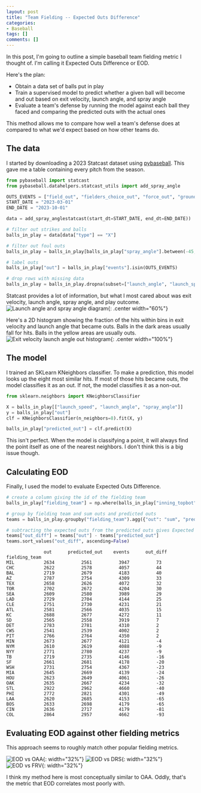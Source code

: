 ```yaml
---
layout: post
title: "Team Fielding -- Expected Outs Difference"
categories:
- Baseball
tags: []
comments: []
---
```


In this post, I'm going to outline a simple baseball team fielding metric I thought of.
I'm calling it Expected Outs Difference or EOD. 

Here's the plan:
- Obtain a data set of balls put in play
- Train a supervised model to predict whether a given ball will become and out based on exit velocity, launch angle, and spray angle
- Evaluate a team's defense by running the model against each ball they faced and comparing the predicted outs with the actual ones

This method allows me to compare how well a team's defense does at compared to what we'd expect based on how other teams do.

## The data
I started by downloading a 2023 Statcast dataset using [pybaseball]((https://github.com/jldbc/pybaseball)).
This gave me a table containing every pitch from the season.

```python
from pybaseball import statcast
from pybaseball.datahelpers.statcast_utils import add_spray_angle

OUTS_EVENTS = ["field_out", "fielders_choice_out", "force_out", "grounded_into_double_play", "sac_fly_double_play", "triple_play", "double_play"]
START_DATE = "2023-03-01"
END_DATE = "2023-10-01"

data = add_spray_anglestatcast(start_dt=START_DATE, end_dt=END_DATE))

# filter out strikes and balls
balls_in_play = data[data["type"] == "X"]

# filter out foul outs
balls_in_play = balls_in_play[balls_in_play["spray_angle"].between(-45, 45)]

# label outs
balls_in_play["out"] = balls_in_play["events"].isin(OUTS_EVENTS)

# drop rows with missing data
balls_in_play = balls_in_play.dropna(subset=["launch_angle", "launch_speed", "spray_angle"])
```

Statcast provides a lot of information, but what I most cared about was exit velocity, launch angle, spray angle, and play outcome.
![Launch angle and spray angle diagram](/assets/img/2024/04/angles.png){: .center width="60%"}

Here's a 2D histogram showing the fraction of the hits within bins in exit velocity and launch angle that became outs.
Balls in the dark areas usually fall for hits. 
Balls in the yellow areas are usually outs.
![Exit velocity launch angle out histogram](/assets/img/2024/04/actual_la_ls.png){: .center width="100%"}

## The model
I trained an SKLearn KNeighbors classifier.
To make a prediction, this model looks up the eight most similar hits.
If most of those hits became outs, the model classifies it as an out.
If not, the model classifies it as a non-out.

```python
from sklearn.neighbors import KNeighborsClassifier

X = balls_in_play[["launch_speed", "launch_angle", "spray_angle"]]
y = balls_in_play["out"]
clf = KNeighborsClassifier(n_neighbors=8).fit(X, y)

balls_in_play["predicted_out"] = clf.predict(X)
```
This isn't perfect.
When the model is classifying a point, it will always find the point itself as one of the nearest neighbors.
I don't think this is a big issue though.

## Calculating EOD
Finally, I used the model to evaluate Expected Outs Difference.

```python
# create a column giving the id of the fielding team
balls_in_play["fielding_team"] = np.where(balls_in_play["inning_topbot"] == "Top", balls_in_play["home_team"], balls_in_play["away_team"])

# group by fielding team and sum outs and predicted outs
teams = balls_in_play.groupby("fielding_team").agg({"out": "sum", "predicted_out": "sum", "events": "count"})

# subtracting the expected outs from the predicted outs gives Expected Outs Difference
teams["out_diff"] = teams["out"] - teams["predicted_out"]
teams.sort_values("out_diff", ascending=False)
```

```
              out	   predicted_out    events      out_diff
fielding_team				
MIL           2634          2561          3947          73
CHC           2622          2578          4057          44
BAL           2719          2679          4183          40
AZ            2787          2754          4309          33
TEX           2658          2626          4072          32
TOR           2702          2672          4204          30
SEA           2609          2580          3989          29
LAD           2729          2704          4144          25
CLE           2751          2730          4231          21
ATL           2581          2566          4035          15
KC            2688          2677          4272          11
SD            2565          2558          3919          7
DET           2783          2781          4310          2
CWS           2541          2539          4002          2
PIT           2766          2764          4350          2
MIN           2673          2677          4121          -4
NYM           2610          2619          4088          -9
NYY           2771          2780          4237          -9
TB            2719          2735          4146          -16
SF            2661          2681          4178          -20
WSH           2731          2754          4367          -23
MIA           2645          2669          4139          -24
HOU           2623          2649          4061          -26
OAK           2635          2667          4234          -32
STL           2922          2962          4660          -40
PHI           2772          2821          4301          -49
LAA           2620          2685          4153          -65
BOS           2633          2698          4179          -65
CIN           2636          2717          4179          -81
COL           2864          2957          4662          -93
```

## Evaluating EOD against other fielding metrics
This approach seems to roughly match other popular fielding metrics.

![EOD vs OAA](/assets/img/2024/04/eod_oaa.png){: width="32%"}
![EOD vs DRS](/assets/img/2024/04/eod_drs.png){: width="32%"}
![EOD vs FRV](/assets/img/2024/04/eod_frv.png){: width="32%"}

I think my method here is most conceptually similar to OAA.
Oddly, that's the metric that EOD correlates most poorly with.